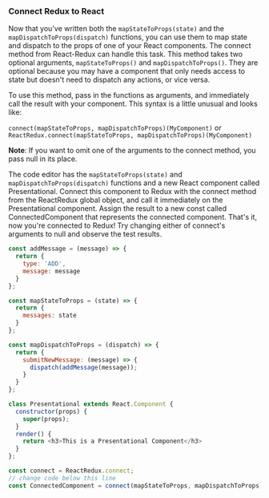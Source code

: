 ### Connect Redux to React

Now that you've written both the `mapStateToProps(state)` and the `mapDispatchToProps(dispatch)` functions, you can use them to map state and dispatch to the props of one of your React components. The connect method from React-Redux can handle this task. This method takes two optional arguments, `mapStateToProps()` and `mapDispatchToProps()`. They are optional because you may have a component that only needs access to state but doesn't need to dispatch any actions, or vice versa.

To use this method, pass in the functions as arguments, and immediately call the result with your component. This syntax is a little unusual and looks like:

`connect(mapStateToProps, mapDispatchToProps)(MyComponent)` or
`ReactRedux.connect(mapStateToProps, mapDispatchToProps)(MyComponent)`

**Note**: If you want to omit one of the arguments to the connect method, you pass null in its place.


The code editor has the `mapStateToProps(state)` and `mapDispatchToProps(dispatch)` functions and a new React component called Presentational. Connect this component to Redux with the connect method from the ReactRedux global object, and call it immediately on the Presentational component. Assign the result to a new const called ConnectedComponent that represents the connected component. That's it, now you're connected to Redux! Try changing either of connect's arguments to null and observe the test results.

```js
const addMessage = (message) => {
  return {
    type: 'ADD',
    message: message
  }
};

const mapStateToProps = (state) => {
  return {
    messages: state
  }
};

const mapDispatchToProps = (dispatch) => {
  return {
    submitNewMessage: (message) => {
      dispatch(addMessage(message));
    }
  }
};

class Presentational extends React.Component {
  constructor(props) {
    super(props);
  }
  render() {
    return <h3>This is a Presentational Component</h3>
  }
};

const connect = ReactRedux.connect;
// change code below this line
const ConnectedComponent = connect(mapStateToProps, mapDispatchToProps)(Presentational);
```

